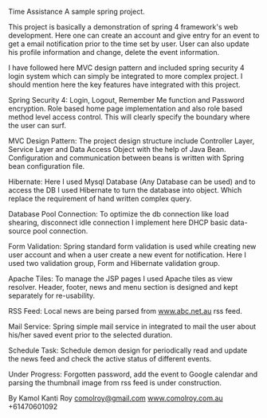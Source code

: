 Time Assistance
A sample spring project.

This project is basically a demonstration of spring 4 framework's web development. Here one can create an account and give entry for an event to get a email notification prior to the time set by user. User can also update his profile information and change, delete the event information.

I have followed here MVC design pattern and included spring security 4 login system which can simply be integrated to more complex project. I should mention here the key features have integrated with this project.

Spring Security 4: Login, Logout, Remember Me function and Password encryption. Role based home page implementation and also role based method level access control. This will clearly specify the boundary where the user can surf.

MVC Design Pattern: The project design structure include Controller Layer, Service Layer and Data Access Object with the help of Java Bean. Configuration and communication between beans is written with Spring bean configuration file.

Hibernate: Here I used Mysql Database (Any Database can be used) and to access the DB I used Hibernate to turn the database into object. Which replace the requirement of hand written complex query.

Database Pool Connection: To optimize the db connection like load shearing, disconnect idle connection I implement here DHCP basic data-source pool connection.

Form Validation: Spring standard form validation is used while creating new user account and when a user create a new event for notification. Here I used two validation group, Form and Hibernate validation group.

Apache Tiles: To manage the JSP pages I used Apache tiles as view resolver. Header, footer, news and menu section is designed and kept separately for re-usability.

RSS Feed: Local news are being parsed from www.abc.net.au rss feed.

Mail Service: Spring simple mail service in integrated to mail the user about his/her saved event prior to the selected duration.

Schedule Task: Schedule demon design for periodically read and update the news feed and check the active status of different events.

Under Progress: Forgotten password, add the event to Google calendar and parsing the thumbnail image from rss feed is under construction.

By
Kamol Kanti Roy
comolroy@gmail.com
www.comolroy.com.au
+61470601092